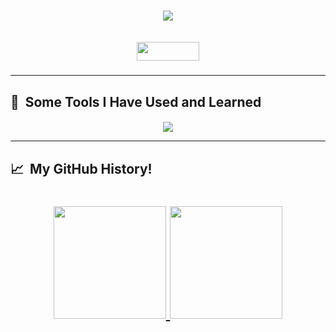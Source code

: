 <h1 align="center">
  <a href="https://git.io/typing-svg">
    <img src="https://readme-typing-svg.herokuapp.com/?lines=Hello,+There!+👋;👩‍💻This+is+Pedro+Andrade....;Nice+to+meet+you!&center=true&size=25">
  </a>
</h1>

<h5 align="center">
  <code>
<a href="https://www.linkedin.com/in/pedro-hca/" target="_blank"><img src="https://img.shields.io/badge/LinkedIn-0077B5?style=for-the-badge&logo=linkedin&logoColor=white" target="_blank" width="100" height="30"></a></code>
</h5>

<hr>
<h2> 🚀 &nbsp;Some Tools I Have Used and Learned</h2>
<h5 align="center">
  <p align="center">
  <a href="https://skillicons.dev">
    <img src="https://skillicons.dev/icons?i=cs,dotnet,ts,angular" />
  </a>
</p>
<hr>

<h2> 📈 &nbsp;My GitHub History!</h2>
<h1 align="center">
<a href="https://github.com/pedro-hca">
  <img height="180em" src="https://github-readme-stats.vercel.app/api?username=pedro-hca&theme=noctis_minimus&show_icons=true" />
  <img height="180em" src="https://github-readme-stats.vercel.app/api/top-langs/?username=pedro-hca&theme=noctis_minimus&layout=compact" />
</a>
</h1>



